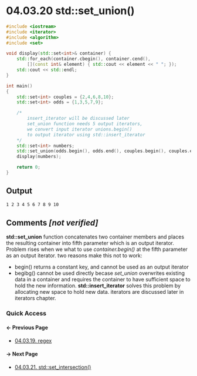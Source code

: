 # 04.03.20 std::set_union&lpar;&rpar;

```cxx
#include <iostream>
#include <iterator>
#include <algorithm>
#include <set>

void display(std::set<int>& container) {
    std::for_each(container.cbegin(), container.cend(),
        [](const int& element) { std::cout << element << " "; });
    std::cout << std::endl;
}

int main()
{
    std::set<int> couples = {2,4,6,8,10};
    std::set<int> odds = {1,3,5,7,9};

    /*
        insert_iterator will be discussed later
        set_union function needs 5 output iterators,
        we convert input iterator unions.begin()
        to output iterator using std::insert_iterator
    */
    std::set<int> numbers;
    std::set_union(odds.begin(), odds.end(), couples.begin(), couples.end(), std::insert_iterator<std::set<int>>(numbers, numbers.begin()));
    display(numbers);

    return 0;
}

```

## Output

```txt
1 2 3 4 5 6 7 8 9 10 
```

## Comments *[not verified]*

**std::set_union** function concatenates two container members and places
the resulting container into fifth parameter which is an output iterator.  
Problem rises when we what to use *container.begin()* at the fifth parameter
as an output iterator.
two reasons make this not to work:

* begin() returns a constant key, and cannot be used as an output iterator
* begibg() cannot be used directly becase *set_union* overwrites existing data in a container
and requires the container to have sufficient space to hold the new information.
**std::insert_iterator** solves this problem by allocating new space to hold new data.
iterators are discussed later in iterators chapter.

### Quick Access

<div class="previous_page pagination">

#### &#8592; Previous Page

* [04.03.19. regex](./../../04.more_stl/03.algorithms/19.regex.md)

</div>
<div class="next_page pagination">

#### &#8594; Next Page

* [04.03.21. std::set_intersection&lpar;&rpar;](./../../04.more_stl/03.algorithms/21.set_intersection.md)

</div>
